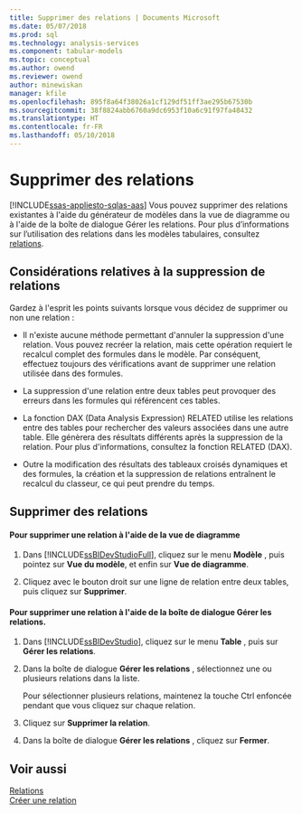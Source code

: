 ```yaml
---
title: Supprimer des relations | Documents Microsoft
ms.date: 05/07/2018
ms.prod: sql
ms.technology: analysis-services
ms.component: tabular-models
ms.topic: conceptual
ms.author: owend
ms.reviewer: owend
author: minewiskan
manager: kfile
ms.openlocfilehash: 895f8a64f38026a1cf129df51ff3ae295b67530b
ms.sourcegitcommit: 38f8824abb6760a9dc6953f10a6c91f97fa48432
ms.translationtype: HT
ms.contentlocale: fr-FR
ms.lasthandoff: 05/10/2018
---
```

# <a name="delete-relationships"></a>Supprimer des relations 
[!INCLUDE[ssas-appliesto-sqlas-aas](../../includes/ssas-appliesto-sqlas-aas.md)]
  Vous pouvez supprimer des relations existantes à l'aide du générateur de modèles dans la vue de diagramme ou à l'aide de la boîte de dialogue Gérer les relations. Pour plus d’informations sur l’utilisation des relations dans les modèles tabulaires, consultez [relations](../../analysis-services/tabular-models/relationships-ssas-tabular.md).  
  
## <a name="considerations-for-deleting-relationships"></a>Considérations relatives à la suppression de relations  
 Gardez à l'esprit les points suivants lorsque vous décidez de supprimer ou non une relation :  
  
-   Il n'existe aucune méthode permettant d'annuler la suppression d'une relation. Vous pouvez recréer la relation, mais cette opération requiert le recalcul complet des formules dans le modèle. Par conséquent, effectuez toujours des vérifications avant de supprimer une relation utilisée dans des formules.  
  
-   La suppression d'une relation entre deux tables peut provoquer des erreurs dans les formules qui référencent ces tables.  
  
-   La fonction DAX (Data Analysis Expression) RELATED utilise les relations entre des tables pour rechercher des valeurs associées dans une autre table. Elle génèrera des résultats différents après la suppression de la relation. Pour plus d'informations, consultez la fonction RELATED (DAX).  
  
-   Outre la modification des résultats des tableaux croisés dynamiques et des formules, la création et la suppression de relations entraînent le recalcul du classeur, ce qui peut prendre du temps.  
  
## <a name="delete-relationships"></a>Supprimer des relations  
  
#### <a name="to-delete-a-relationship-by-using-diagram-view"></a>Pour supprimer une relation à l'aide de la vue de diagramme  
  
1.  Dans [!INCLUDE[ssBIDevStudioFull](../../includes/ssbidevstudiofull-md.md)], cliquez sur le menu **Modèle** , puis pointez sur **Vue du modèle**, et enfin sur **Vue de diagramme**.  
  
2.  Cliquez avec le bouton droit sur une ligne de relation entre deux tables, puis cliquez sur **Supprimer**.  
  
#### <a name="to-delete-a-relationship-by-using-the-manage-relationships-dialog-box"></a>Pour supprimer une relation à l'aide de la boîte de dialogue Gérer les relations.  
  
1.  Dans [!INCLUDE[ssBIDevStudio](../../includes/ssbidevstudio-md.md)], cliquez sur le menu **Table** , puis sur **Gérer les relations**.  
  
2.  Dans la boîte de dialogue **Gérer les relations** , sélectionnez une ou plusieurs relations dans la liste.  
  
     Pour sélectionner plusieurs relations, maintenez la touche Ctrl enfoncée pendant que vous cliquez sur chaque relation.  
  
3.  Cliquez sur **Supprimer la relation**.  
  
4.  Dans la boîte de dialogue **Gérer les relations** , cliquez sur **Fermer**.  
  
## <a name="see-also"></a>Voir aussi  
 [Relations](../../analysis-services/tabular-models/relationships-ssas-tabular.md)   
 [Créer une relation](../../analysis-services/tabular-models/create-a-relationship-between-two-tables-ssas-tabular.md)  
  
  
